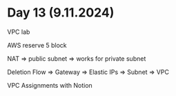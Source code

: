# Day 13 (9.11.2024)

VPC lab

AWS reserve 5 block

NAT => public subnet => works for private subnet

Deletion Flow => Gateway => Elastic IPs => Subnet => VPC

VPC Assignments with Notion
